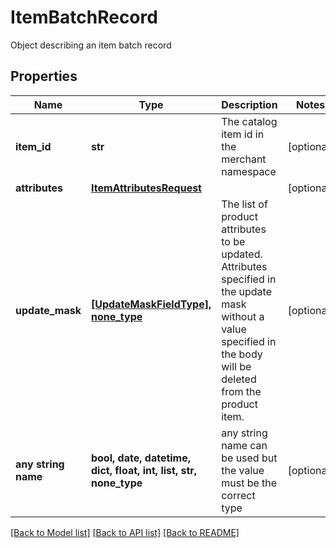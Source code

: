 # ItemBatchRecord

Object describing an item batch record

## Properties
Name | Type | Description | Notes
------------ | ------------- | ------------- | -------------
**item_id** | **str** | The catalog item id in the merchant namespace | [optional] 
**attributes** | [**ItemAttributesRequest**](ItemAttributesRequest.md) |  | [optional] 
**update_mask** | [**[UpdateMaskFieldType], none_type**](UpdateMaskFieldType.md) | The list of product attributes to be updated. Attributes specified in the update mask without a value specified in the body will be deleted from the product item. | [optional] 
**any string name** | **bool, date, datetime, dict, float, int, list, str, none_type** | any string name can be used but the value must be the correct type | [optional]

[[Back to Model list]](../README.md#documentation-for-models) [[Back to API list]](../README.md#documentation-for-api-endpoints) [[Back to README]](../README.md)


